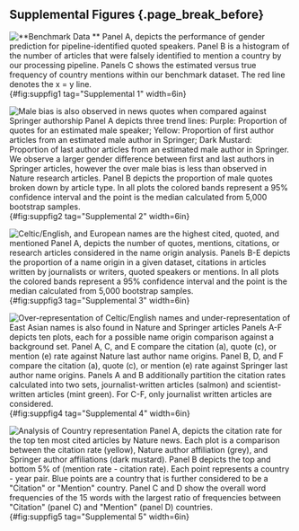 ## Supplemental Figures {.page_break_before}

![
**Benchmark Data **
Panel A, depicts the performance of gender prediction for pipeline-identified quoted speakers. 
Panel B is a histogram of the number of articles that were falsely identified to mention a country by our processing pipeline. 
Panels C shows the estimated versus true frequency of country mentions within our benchmark dataset. The red line denotes the x = y line.
](https://github.com/nrosed/nature_news_disparities/raw/main/figure_notebooks/tmp_files/supp_fig1_tmp/supp_fig1.png "Supplementary Figure 1"){#fig:suppfig1 tag="Supplemental 1" width=6in}

![
**Male bias is also observed in news quotes when compared against _Springer_ authorship**
Panel A depicts three trend lines: Purple: Proportion of quotes for an estimated male speaker; Yellow: Proportion of first author articles from an estimated male author in _Springer_; Dark Mustard: Proportion of last author articles from an estimated male author in _Springer_.
We observe a larger gender difference between first and last authors in _Springer_ articles, however the over male bias is less than observed in _Nature_ research articles.
Panel B depicts the proportion of male quotes broken down by article type.
In all plots the colored bands represent a 95% confidence interval and the point is the median calculated from 5,000 bootstrap samples.
](https://github.com/nrosed/nature_news_disparities/raw/main/figure_notebooks/tmp_files/fig2_tmp/fig2_supp.png "Supplementary Figure 2"){#fig:suppfig2 tag="Supplemental 2" width=6in}

![
**Celtic/English, and European names are the highest cited, quoted, and mentioned**
Panel A, depicts the number of quotes, mentions, citations, or research articles considered in the name origin analysis.
Panels B-E depicts the proportion of a name origin in a given dataset, citations in articles written by journalists or writers, quoted speakers or mentions.
In all plots the colored bands represent a 95% confidence interval and the point is the median calculated from 5,000 bootstrap samples.
](https://github.com/nrosed/nature_news_disparities/raw/main/figure_notebooks/tmp_files/fig3_tmp/fig3_supp.png "Supplementary Figure 3"){#fig:suppfig3 tag="Supplemental 3" width=6in}

![
**Over-representation of Celtic/English names and under-representation of East Asian names is also found in _Nature_ and _Springer_ articles**
Panels A-F depicts ten plots, each for a possible name origin comparison against a background set.
Panel A, C, and E compare the citation (a), quote (c), or mention (e) rate against _Nature_ last author name origins.
Panel B, D, and F compare the citation (a), quote (c), or mention (e) rate against _Springer_ last author name origins.
Panels A and B additionally partition the citation rates calculated into two sets, journalist-written articles (salmon) and scientist-written articles (mint green).
For C-F, only journalist written articles are considered.
](https://github.com/nrosed/nature_news_disparities/raw/main/figure_notebooks/tmp_files/fig3_tmp/fig3_supp2.png "Supplementary Figure 4"){#fig:suppfig4 tag="Supplemental 4" width=6in}


![
**Analysis of Country representation**
Panel A, depicts the citation rate for the top ten most cited articles by _Nature_ news.
Each plot is a comparison between the citation rate (yellow), _Nature_ author affiliation (grey), and _Springer_ author affiliations (dark mustard).
Panel B depicts the top and bottom 5% of (mention rate - citation rate).
Each point represents a country - year pair.
Blue points are a country that is further considered to be a "Citation" or "Mention" country.
Panel C and D show the overall word frequencies of the 15 words with the largest ratio of frequencies between "Citation" (panel C) and "Mention" (panel D) countries.
](https://github.com/nrosed/nature_news_disparities/raw/main/figure_notebooks/tmp_files/fig4_tmp/fig4_supp.png "Supplementary Figure 5"){#fig:suppfig5 tag="Supplemental 5" width=6in}
